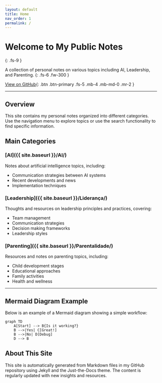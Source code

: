 ```yaml
---
layout: default
title: Home
nav_order: 1
permalink: /
---
```


# Welcome to My Public Notes
{: .fs-9 }

A collection of personal notes on various topics including AI, Leadership, and Parenting.
{: .fs-6 .fw-300 }

[View on GitHub](https://github.com/felipepimentel/my-public-notes){: .btn .btn-primary .fs-5 .mb-4 .mb-md-0 .mr-2 }

---

## Overview

This site contains my personal notes organized into different categories. Use the navigation menu to explore topics or use the search functionality to find specific information.

## Main Categories

### [AI]({{ site.baseurl }}/AI/)

Notes about artificial intelligence topics, including:
- Communication strategies between AI systems
- Recent developments and news
- Implementation techniques

### [Leadership]({{ site.baseurl }}/Liderança/)

Thoughts and resources on leadership principles and practices, covering:
- Team management
- Communication strategies
- Decision making frameworks
- Leadership styles

### [Parenting]({{ site.baseurl }}/Parentalidade/)

Resources and notes on parenting topics, including:
- Child development stages
- Educational approaches
- Family activities
- Health and wellness

---

## Mermaid Diagram Example

Below is an example of a Mermaid diagram showing a simple workflow:

```mermaid
graph TD
    A[Start] --> B{Is it working?}
    B -->|Yes| C[Great!]
    B -->|No| D[Debug]
    D --> B
```

## About This Site

This site is automatically generated from Markdown files in my GitHub repository using Jekyll and the Just-the-Docs theme. The content is regularly updated with new insights and resources. 